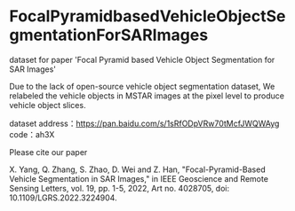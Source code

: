 # FocalPyramidbasedVehicleObjectSegmentationForSARImages
dataset for paper 'Focal Pyramid based Vehicle Object Segmentation for SAR Images'

Due to the lack of open-source vehicle object segmentation dataset, We relabeled the vehicle objects in MSTAR images at the pixel level to produce vehicle object slices.



dataset address：https://pan.baidu.com/s/1sRfODpVRw70tMcfJWQWAyg     code：ah3X



Please cite our paper

X. Yang, Q. Zhang, S. Zhao, D. Wei and Z. Han, "Focal-Pyramid-Based Vehicle Segmentation in SAR Images," in IEEE Geoscience and Remote Sensing Letters, vol. 19, pp. 1-5, 2022, Art no. 4028705, doi: 10.1109/LGRS.2022.3224904.
